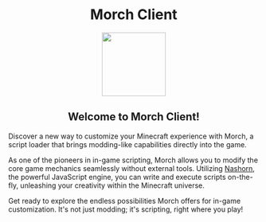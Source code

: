 <h1 align=center>Morch Client</h1>
<p align=center><img src="https://raw.githubusercontent.com/MorchClient/resources/images/minecraftDot.png" width=128></p>
<h2 align=center>Welcome to Morch Client!</h2>
<p>Discover a new way to customize your Minecraft experience with Morch, a script loader that brings modding-like capabilities directly into the game.</p>
<p>As one of the pioneers in in-game scripting, Morch allows you to modify the core game mechanics seamlessly
without external tools. Utilizing <a href="https://openjdk.org/projects/nashorn/">Nashorn</a>, the powerful JavaScript engine, you can write and execute scripts on-the-fly, unleashing your creativity within the Minecraft universe.</p>
<p>Get ready to explore the endless possibilities Morch offers for in-game customization. It's not just modding; it's scripting, right where you play!</p>
